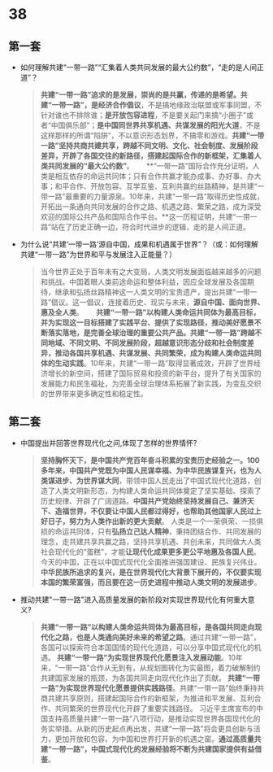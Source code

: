 # 38

## 第一套

- 如何理解共建“一带一路”“汇集着人类共同发展的最大公约数”，“走的是人间正道”？
  > **共建“一带一路”追求的是发展，崇尚的是共赢，传递的是希望。共建“一带一路”，是经济合作倡议**，不是搞地缘政治联盟或军事同盟，不针对谁也不排除谁；**是开放包容进程**，不是要关起门来搞“小圈子”或者“中国俱乐部”；**是中国同世界共享机遇、共谋发展的阳光大道**，不是这样那样的所谓“陷阱”，不以意识形态划界，不搞零和游戏。**共建“一带一路”坚持共商共建共享，跨越不同文明、文化、社会制度、发展阶段差异，开辟了各国交往的新路径，搭建起国际合作的新框架，汇集着人类共同发展的“最大公约数”**。　　
  > **“一带一路”国际合作充分证明，人类是相互依存的命运共同体；只有合作共赢才能办成事、办好事、办大事；和平合作、开放包容、互学互鉴、互利共赢的丝路精神，是共建“一带一路”最重要的力量源泉。10年来，共建“一带一路”取得历史性成就，开拓出一条通向共同发展的合作之路、机遇之路、繁荣之路，成为深受欢迎的国际公共产品和国际合作平台。**这一历程证明，共建“一带一路”站在了历史正确一边，符合时代进步的逻辑，走的是人间正道。
- 为什么说“共建‘一带一路’源自中国，成果和机遇属于世界”？（或：如何理解共建“一带一路”为世界和平与发展注入正能量？）
  > 当今世界正处于百年未有之大变局，人类文明发展面临越来越多的问题和挑战。中国着眼人类前途命运和整体利益，因应全球发展及各国期待，继承和弘扬丝路精神这一人类文明的宝贵遗产，提出共建“一带一路”倡议。这一倡议，连接着历史、现实与未来，**源自中国、面向世界、惠及全人类**。　　
  > **共建“一带一路”以构建人类命运共同体为最高目标，并为实现这一目标搭建了实践平台、提供了实现路径，推动美好愿景不断落实落地，是完善全球治理的重要公共产品。共建“一带一路”跨越不同地域、不同文明、不同发展阶段，超越意识形态分歧和社会制度差异，推动各国共享机遇、共谋发展、共同繁荣，成为构建人类命运共同体的生动实践**。10年来，共建“一带一路”取得显著成效，开辟了世界经济增长的新空间，搭建了国际贸易和投资的新平台，提升了有关国家的发展能力和民生福祉，为完善全球治理体系拓展了新实践，为变乱交织的世界带来更多确定性和稳定性。

## 第二套

- 中国提出并回答世界现代化之问,体现了怎样的世界情怀?
  > **坚持胸怀天下，是中国共产党百年奋斗积累的宝贵历史经验之一。100多年来，中国共产党既为中国人民谋幸福、为中华民族谋复兴，也为人类谋进步、为世界谋大同**，带领中国人民走出了中国式现代化道路，创造了人类文明新形态，为构建人类命运共同体奠定了坚实基础、探索了历史规律、开辟了广阔道路。**中国共产党始终坚持发展自己、兼济天下、造福世界，不仅要让中国人民都过得好，也帮助其他国家人民过上好日子，努力为人类作出新的更大贡献**。
  > 人类是一个一荣俱荣、一损俱损的命运共同体，只有**弘扬立己达人精神**，秉持团结合作、共同发展的理念，走共建共享共赢之路，坚持共享机遇、共创未来，共同做大人类社会现代化的“蛋糕”，才能**让现代化成果更多更公平地惠及各国人民**。
  > 今天的中国，正在以中国式现代化全面推进强国建设、民族复兴伟业。**中华民族所追求的复兴，是在世界现代化大背景下展开的，不仅要实现本国的繁荣富强，而且要在这一历史进程中推动人类文明的发展进步**。

- 推动共建"一带一路"进入高质量发展的新阶段对实现世界现代化有何重大意义?
  > **共建“一带一路”以构建人类命运共同体为最高目标，是各国共同走向现代化之路，也是人类通向美好未来的希望之路**。通过共建“一带一路”，各国可以探索符合本国国情的现代化道路，可以分享中国式现代化的机遇。
  > **共建“一带一路”为实现世界现代化愿景注入发展动能**。10年来，“一带一路”合作从无到有，从规划图转化为实最图，着力破解制约共建国家发展的瓶颈，为各国共同走向现代化作出了页献。
  > **共建“一带一路”为实现世界现代化愿景提供实践路径**。共建“一带一路”始终秉持共商共建共享原则，搭建起国际合作的新框架，为推进和平发展、互利合作、共同繁荣的世界现代化开辟了重要实践路径。
  > 习近平主席宣布的中国支持高质量共建“一带一路”八项行动，是推动实现世界各国现代化的务实举措。从新的历史起点再出发，共建“一带一路”将会更具创新与活力，更加开放和包容，为中国和世界打开新的机遇之窗。**通过高质量共建“一带一路”，中国式现代化的发展经验将不断为共建国家提供有益借鉴**。
